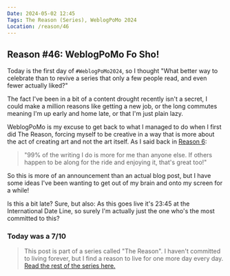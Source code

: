 ```yaml
---
Date: 2024-05-02 12:45
Tags: The Reason (Series), WeblogPoMo 2024
Location: /reason/46
---
```


## Reason #46: WeblogPoMo Fo Sho!

Today is the first day of `#WeblogPoMo2024`, so I thought "What better way to celebrate than to revive a series that only a few people read, and even fewer actually liked?"

The fact I've been in a bit of a content drought recently isn't a secret, I could make a million reasons like getting a new job, or the long commutes meaning I'm up early and home late, or that I'm just plain lazy.

WeblogPoMo is my excuse to get back to what I managed to do when I first did The Reason, forcing myself to be creative in a way that is more about the act of creating art and not the art itself. As I said back in [Reason 6](/reason/6):

> "99% of the writing I do is more for me than anyone else. If others happen to be along for the ride and enjoying it, that's great too!"

So this is more of an announcement than an actual blog post, but I have some ideas I've been wanting to get out of my brain and onto my screen for a while!

Is this a bit late? Sure, but also: As this goes live it's 23:45 at the International Date Line, so surely I'm actually just the one who's the most committed to this?

### Today was a 7/10

>This post is part of a series called "The Reason". I haven't committed to living forever, but I find a reason to live for one more day every day. [Read the rest of the series here.](/reason/)